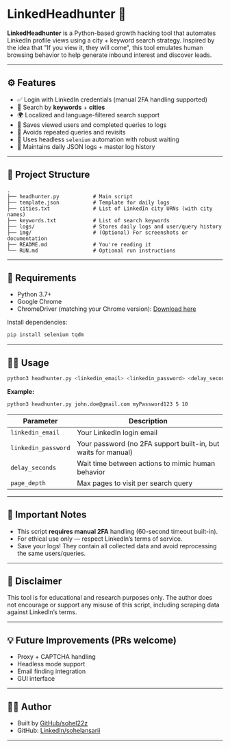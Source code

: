 # LinkedHeadhunter 👀

**LinkedHeadhunter** is a Python-based growth hacking tool that automates LinkedIn profile views using a city + keyword search strategy. Inspired by the idea that "If you view it, they will come", this tool emulates human browsing behavior to help generate inbound interest and discover leads.

---

## ⚙️ Features

* ✅ Login with LinkedIn credentials (manual 2FA handling supported)
* 🔎 Search by **keywords** + **cities**
* 🌍 Localized and language-filtered search support
* 📄 Saves viewed users and completed queries to logs
* 🔄 Avoids repeated queries and revisits
* 🧠 Uses headless `selenium` automation with robust waiting
* 📁 Maintains daily JSON logs + master log history

---

## 📁 Project Structure

```
.
├── headhunter.py           # Main script
├── template.json           # Template for daily logs
├── cities.txt              # List of LinkedIn city URNs (with city names)
├── keywords.txt            # List of search keywords
├── logs/                   # Stores daily logs and user/query history
├── img/                    # (Optional) For screenshots or documentation
├── README.md               # You're reading it
└── RUN.md                  # Optional run instructions
```

---

## 🧪 Requirements

* Python 3.7+
* Google Chrome
* ChromeDriver (matching your Chrome version): [Download here](https://chromedriver.chromium.org/downloads)

Install dependencies:

```bash
pip install selenium tqdm
```

---

## 🏃‍♂️ Usage

```bash
python3 headhunter.py <linkedin_email> <linkedin_password> <delay_seconds> <page_depth>
```

**Example:**

```bash
python3 headhunter.py john.doe@gmail.com myPassword123 5 10
```

| Parameter           | Description                                                   |
| ------------------- | ------------------------------------------------------------- |
| `linkedin_email`    | Your LinkedIn login email                                     |
| `linkedin_password` | Your password (no 2FA support built-in, but waits for manual) |
| `delay_seconds`     | Wait time between actions to mimic human behavior             |
| `page_depth`        | Max pages to visit per search query                           |

---

## 📌 Important Notes

* This script **requires manual 2FA** handling (60-second timeout built-in).
* For ethical use only — respect LinkedIn’s terms of service.
* Save your logs! They contain all collected data and avoid reprocessing the same users/queries.

---

## 📜 Disclaimer

This tool is for educational and research purposes only. The author does not encourage or support any misuse of this script, including scraping data against LinkedIn’s terms.

---

## 💡 Future Improvements (PRs welcome)

* Proxy + CAPTCHA handling
* Headless mode support
* Email finding integration
* GUI interface

---

## 🧑‍💻 Author

* Built by [GitHub/sohel22z](https://github.com/sohel22z)
* GitHub: [LinkedIn/sohelansarii](https://linkedin.com/in/sohelansarii)

---